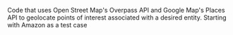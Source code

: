 Code that uses Open Street Map's Overpass API and Google Map's Places API to geolocate points of interest associated with a desired entity. Starting with Amazon as a test case
